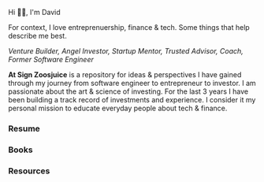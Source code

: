 Hi 👋🏼, I'm David


For context, I love entreprenuership, finance & tech. Some things that help describe me best.

*Venture Builder, Angel Investor, Startup Mentor, Trusted Advisor, Coach, Former Software Engineer*

__At Sign Zoosjuice__ is a repository for ideas & perspectives I have gained through my journey from software engineer to entrepreneur to investor. I am passionate about the art & science of investing. For the last 3 years I have been building a track record of investments and experience. I consider it my personal mission to educate everyday people about tech & finance.


### Resume

### Books

### Resources


